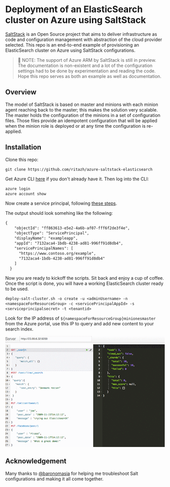 # Deployment of an ElasticSearch cluster on Azure using SaltStack

[SaltStack](https://github.com/saltstack/salt) is an Open Source project that aims to deliver infrastructure as code and configuration management with abstraction of the cloud provider selected. This repo is an end-to-end example of provisioning an ElasticSearch cluster on Azure using SaltStack configurations.

> :triangular_flag_on_post: NOTE: The support of Azure ARM by SaltStack is still in preview. The documentation is non-existent and a lot of the configuration settings had to be done by experimentation and reading the code. Hope this repo serves as both an example as well as documentation.

## Overview
The model of SaltStack is based on master and minions with each minion agent reaching back to the master; this makes the solution very scalable. The master holds the configuration of the minions in a set of configuration files. Those files provide an idempotent configuration that will be applied when the minion role is deployed or at any time the configuration is re-applied.

## Installation
Clone this repo:

    git clone https://github.com/ritazh/azure-saltstack-elasticsearch

Get Azure CLI [here](https://docs.microsoft.com/en-us/azure/xplat-cli-install) if you don't already have it. Then log into the CLI:
	
	azure login
	azure account show

Now create a service principal, following [these steps](https://docs.microsoft.com/en-us/azure/azure-resource-manager/resource-group-authenticate-service-principal-cli).

The output should look somehing like the following:
```
{
    "objectId": "ff863613-e5e2-4a6b-af07-fff6f2de3f4e",
    "objectType": "ServicePrincipal",
    "displayName": "exampleapp",
    "appId": "7132aca4-1bdb-4238-ad81-996ff91d8db4",
    "servicePrincipalNames": [
      "https://www.contoso.org/example",
      "7132aca4-1bdb-4238-ad81-996ff91d8db4"
    ]
  }

```

Now you are ready to kickoff the scripts. Sit back and enjoy a cup of coffee. Once the script is done, you will have a working ElasticSearch cluster ready to be used. 
  	
  	deploy-salt-cluster.sh -o create -u <adminUsername> -n <namespaceForResourceGroup> -c <servicePrincipalAppId> -s <serviceprincipalsecret> -t <tenantid>

Look for the IP address of `${namespaceForResourceGroup}minionesmaster` from the Azure portal, use this IP to query and add new content to your search index. 

![ElasticSearch on Azure Using SaltStack](demo.gif)

## Acknowledgement
Many thanks to [@baronomasia](https://github.com/baronomasia) for helping me troubleshoot Salt configurations and making it all come together.



